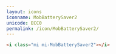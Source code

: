 ```yaml
---
layout: icons
iconname: MobBatterySaver2
unicode: ECC0
permalink: /icon/MobBatterySaver2/
---
```


``` html
<i class="mi mi-MobBatterySaver2"></i>
```

